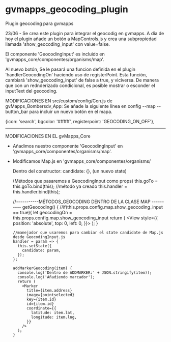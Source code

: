 # gvmapps_geocoding_plugin
Plugin geocoding para gvmapps 

23/06 - Se crea este plugin para integrar el geocodig en gvmapps. 
  A día de hoy el plugin añade un botón a MapControls.js y crea una subpropiedad llamada 'show_geocoding_input' con value=false. 
  
  El componente 'GeocodingInput' es incluido en 'gvmapps_core/componentes/organisms/map'. 
  
  Al nuevo botón, Se le pasará una funcion definida en el plugin 'handlerGeocodingOn' haciendo uso de registerPoint. Esta función, 
  cambiará 'show_geocoding_input' de false a true, y viciversa. De manera que con un rednderizado condicional, es posible mostrar o esconder
  el inputText del geocoding.

MODIFICACIONES EN src/custom/config/Con.js de gvMapps_Bombersdv_App: 
Se añade la siguiente línea en config --map -- button_bar para incluir un nuevo botón en el mapa.

{icon: 'search', bgcolor: '#ffffff', registerpoint: 'GEOCODING_ON_OFF'},

-----
MODIFICACIONES EN EL gvMapps_Core 
- Añadimos nuestro componente 'GeocodingInput' en 'gvmapps_core/componentes/organisms/map'. 

- Modificamos Map.js en 'gvmapps_core/componentes/organisms/

   Dentro del constructor:
     candidate: {}, (un nuevo state)

     (Métodos que pasaremos a GeocodingInput como props)
      this.goTo = this.goTo.bind(this); //método ya creado 
      this.handler = this.handler.bind(this); 

  
     //-----------MÉTODOS_GEOCODING DENTRO DE LA CLASE MAP ----------
      getGeocoding() {
        //if(this.props.config.map.show_geocoding_input == true){ <GeocodingInput goTo={this.goTo} handler={this.handler}/>
        let geocodingOn = this.props.config.map.show_geocoding_input
          return (
            <View
              style={{
                position: 'absolute',
                top: 0,
                left: 0,
              }}>
              <GeocodingInput goTo={this.goTo} handler={this.handler} geocodingOn={geocodingOn}/>
            </View>
          );
        }

      //manejador que usaremos para cambiar el state candidate de Map.js desde GeocodingInput.js
      handler = param => {
        this.setState({
          candidate: param,
        });
      };

      addMarkerGeocoding(item) {
        console.log('Dentro de ADDMARKER:' + JSON.stringify(item));
        console.log('Añadiendo marcador');
        return (
          <Marker
            title={item.address}
            image={pointselected}
            key={item.id}
            id={item.id}
            coordinate={{
              latitude: item.lat,
              longitude: item.lng,
            }}
          />
        );
      }
